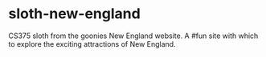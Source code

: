 # sloth-new-england
CS375 sloth from the goonies New England website.
A #fun site with which to explore the exciting attractions of New England.
